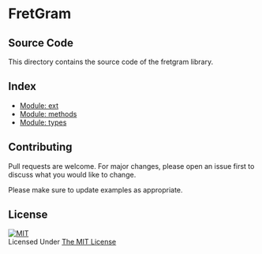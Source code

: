 # **FretGram**
## **Source Code**
This directory contains the source code of the fretgram library.

## **Index**
- [Module: ext](ext)
- [Module: methods](methods)
- [Module: types](types)

## **Contributing**
Pull requests are welcome. For major changes, please open an issue first to discuss what you would like to change.

Please make sure to update examples as appropriate.


## **License**
[![MIT](https://upload.wikimedia.org/wikipedia/commons/thumb/0/0c/MIT_logo.svg/200px-MIT_logo.svg.png)](https://opensource.org/licenses/MIT)
<br>Licensed Under <a href="https://opensource.org/licenses/MIT">The MIT License</a>